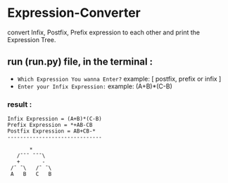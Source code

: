 # Expression-Converter
convert Infix, Postfix, Prefix expression to each other and print the Expression Tree.

## run (run.py) file, in the terminal :
- ``` Which Expression You wanna Enter? ``` example: [ postfix, prefix or infix ]
- ``` Enter your Infix Expression: ``` example: (A+B)*(C-B)
### result :
```
Infix Expression = (A+B)*(C-B)
Prefix Expression = *+AB-CB
Postfix Expression = AB+CB-*
------------------------------

       *
   /¯¯¯ ¯¯¯\
   +       -
 /¯ ¯\   /¯ ¯\
 A   B   C   B
 
 ```
